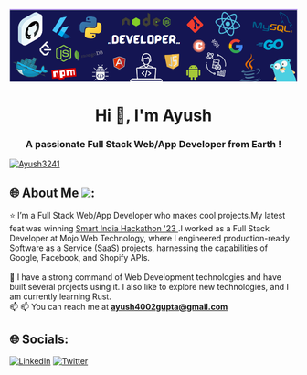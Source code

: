 ![Header](./lidin.png)
<h1 align="center">Hi 👋, I'm Ayush </h1>
<h3 align="center">A passionate Full Stack Web/App Developer from Earth !</h3>

<p align="left"> <a href="https://twitter.com/Ayush3241" target="blank"><img src="https://img.shields.io/twitter/follow/Ayush3241?logo=twitter&style=for-the-badge" alt="Ayush3241" /></a> </p>

  ## 🌐 About Me <img src = "https://raw.githubusercontent.com/ShahriarShafin/ShahriarShafin/main/Assets/handshake.gif" height="30px"/>:

⭐ I’m a Full Stack Web/App Developer who makes cool projects.My latest feat was winning <a href="https://www.sih.gov.in/"> Smart India Hackathon '23 <a/>.I worked as a Full Stack Developer at Mojo Web Technology, where I engineered production-ready Software as a Service (SaaS) projects, harnessing the capabilities of Google, Facebook, and Shopify APIs.
<br>
<br>💬 I have a strong command of Web Development technologies and have built several projects using it. I also like to explore new technologies, and I am currently learning Rust.<br>📫 📫 You can reach me at **ayush4002gupta@gmail.com**

## 🌐 Socials:
[![LinkedIn](https://img.shields.io/badge/LinkedIn-%230077B5.svg?logo=linkedin&logoColor=white)](https://linkedin.com/in/ayush-gupta-253092227) [![Twitter](https://img.shields.io/badge/Twitter-%231DA1F2.svg?logo=Twitter&logoColor=white)](https://twitter.com/Ayush3241) 
</div>







